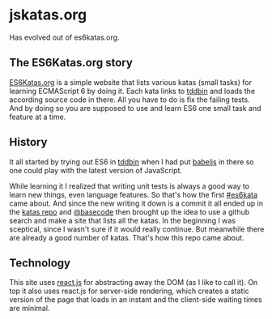 # jskatas.org

Has evolved out of es6katas.org.

## The ES6Katas.org story

[ES6Katas.org] is a simple website that lists various katas (small tasks) for learning ECMAScript 6 by doing it.
Each kata links to [tddbin] and loads the according source code in there. All you have to do is fix
the failing tests. And by doing so you are supposed to use and learn ES6 one small task and feature at a time.

## History

It all started by trying out ES6 in [tddbin] when I had put [babeljs] in there so 
one could play with the latest version of JavaScript.

While learning it I realized that writing unit tests is always a good way to learn 
new things, even language features. So that's how the first [#es6kata][1] came about.
And since the new writing it down is a commit it all ended up in the [katas repo][2] 
and [@basecode] then brought up the idea to use a github search and make a site that
lists all the katas. In the beginning I was sceptical, since I wasn't sure if it would 
really continue. But meanwhile there are already a good number of katas. 
That's how this repo came about.

## Technology

This site uses [react.js] for abstracting away the DOM (as I like to call it).
On top it also uses react.js for server-side rendering, which creates a static version
of the page that loads in an instant and the client-side waiting times are minimal.

[1]: https://twitter.com/tddbin/status/576305472128446466
[2]: https://github.com/tddbin/katas
[tddbin]: http://tddbin.com
[babeljs]: https://babeljs.io
[ES6Katas.org]: http://ES6Katas.org
[@basecode]: https://twitter.com/basecode
[react.js]: http://facebook.github.io/react/